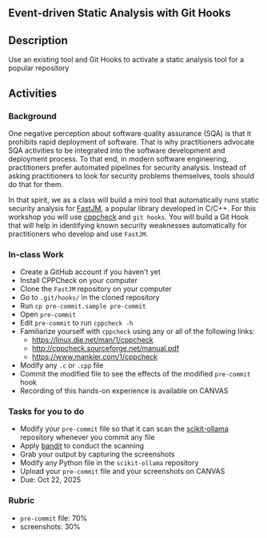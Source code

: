 ## Event-driven Static Analysis with Git Hooks

## Description 

Use an existing tool and Git Hooks to activate a static analysis tool for a popular repository 

## Activities 

### Background 

One negative perception about software quality assurance (SQA) is that it prohibits rapid deployment of software. That is why practitioners advocate SQA activities to be integrated into the software development and deployment process. To that end, in modern software engineering, practitioners prefer automated pipelines for security analysis. Instead of asking practitioners to look for security problems themselves, tools should do that for them. 

In that spirit, we as a class  will build a mini tool that automatically runs static security analysis for [FastJM](https://github.com/shanpengli/FastJM), a popular library developed in C/C++. For this workshop you will use [cppcheck](https://cppcheck.sourceforge.io/) and `git hooks`. You will build a Git Hook that will help in identifying known security weaknesses automatically for practitioners who develop and use `FastJM`.  


### In-class Work

- Create a GitHub account if you haven't yet 
- Install CPPCheck on your computer 
- Clone the `FastJM` repository on your computer  
- Go to `.git/hooks/` in the cloned repository 
- Run `cp pre-commit.sample pre-commit` 
- Open `pre-commit` 
- Edit `pre-commit` to run `cppcheck -h`
- Familiarize yourself with `cppcheck` using any or all of the following links: 
   - https://linux.die.net/man/1/cppcheck 
   - http://cppcheck.sourceforge.net/manual.pdf 
   - https://www.mankier.com/1/cppcheck 
- Modify any `.c` or `.cpp` file 
- Commit the modified file to see the effects of the modified `pre-commit` hook   
- Recording of this hands-on experience is available on CANVAS 

### Tasks for you to do 
- Modify your `pre-commit` file so that it can scan the [scikit-ollama](https://github.com/AndreasKarasenko/scikit-ollama/tree/main) repository whenever you commit any file
- Apply [bandit](https://github.com/PyCQA/bandit) to conduct the scanning  
- Grab your output by capturing the screenshots 
- Modify any Python file in the `scikit-ollama` repository 
- Upload your `pre-commit` file and your screenshots on CANVAS 
- Due: Oct 22, 2025


### Rubric 
- `pre-commit` file: 70%
- screenshots: 30%
